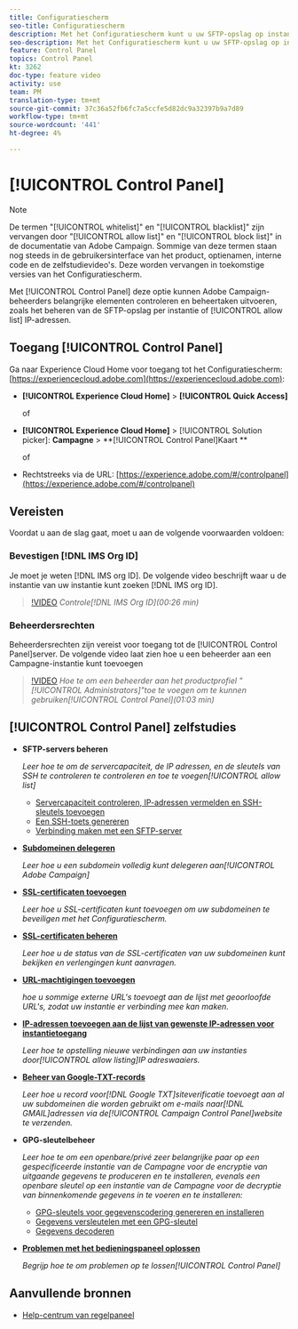 ```yaml
---
title: Configuratiescherm
seo-title: Configuratiescherm
description: Met het Configuratiescherm kunt u uw SFTP-opslag op instantie en IP-adressen van lijsten van gewenste personen controleren en beheren.
seo-description: Met het Configuratiescherm kunt u uw SFTP-opslag op instantie en IP-adressen van lijsten van gewenste personen controleren en beheren.
feature: Control Panel
topics: Control Panel
kt: 3262
doc-type: feature video
activity: use
team: PM
translation-type: tm+mt
source-git-commit: 37c36a52fb6fc7a5ccfe5d82dc9a32397b9a7d89
workflow-type: tm+mt
source-wordcount: '441'
ht-degree: 4%

---
```



# [!UICONTROL Control Panel]

>[!NOTE]
>
>De termen &quot;[!UICONTROL whitelist]&quot; en &quot;[!UICONTROL blacklist]&quot; zijn vervangen door &quot;[!UICONTROL allow list]&quot; en &quot;[!UICONTROL block list]&quot; in de documentatie van Adobe Campaign.
>Sommige van deze termen staan nog steeds in de gebruikersinterface van het product, optienamen, interne code en de zelfstudievideo&#39;s. Deze worden vervangen in toekomstige versies van het Configuratiescherm.

Met [!UICONTROL Control Panel] deze optie kunnen Adobe Campaign-beheerders belangrijke elementen controleren en beheertaken uitvoeren, zoals het beheren van de SFTP-opslag per instantie of [!UICONTROL allow list] IP-adressen.

## Toegang [!UICONTROL Control Panel]

Ga naar Experience Cloud Home voor toegang tot het Configuratiescherm: [https://experiencecloud.adobe.com](https://experiencecloud.adobe.com):

* **[!UICONTROL Experience Cloud Home]** > **[!UICONTROL Quick Access]**

   of
* **[!UICONTROL Experience Cloud Home]**  > [!UICONTROL Solution picker]: **Campagne** > **[!UICONTROL Control Panel]Kaart **

   of

* Rechtstreeks via de URL: [https://experience.adobe.com/#/controlpanel](https://experience.adobe.com/#/controlpanel)

## Vereisten

Voordat u aan de slag gaat, moet u aan de volgende voorwaarden voldoen:

### Bevestigen [!DNL IMS Org ID]

Je moet je weten [!DNL IMS org ID]. De volgende video beschrijft waar u de instantie van uw instantie kunt zoeken [!DNL IMS org ID].

>[!VIDEO](https://video.tv.adobe.com/v/27183?quality=12)
*Controle[!DNL IMS Org ID](00:26 min)*

### Beheerdersrechten

Beheerdersrechten zijn vereist voor toegang tot de [!UICONTROL Control Panel]server.
De volgende video laat zien hoe u een beheerder aan een Campagne-instantie kunt toevoegen

>[!VIDEO](https://video.tv.adobe.com/v/27147?quality=12)
*Hoe te om een beheerder aan het productprofiel &quot;[!UICONTROL Administrators]&quot;toe te voegen om te kunnen gebruiken[!UICONTROL Control Panel](01:03 min)*

## [!UICONTROL Control Panel] zelfstudies

* **SFTP-servers beheren**

   *Leer hoe te om de servercapaciteit, de IP adressen, en de sleutels van SSH te controleren te controleren en toe te voegen[!UICONTROL allow list]*

   * [Servercapaciteit controleren, IP-adressen vermelden en SSH-sleutels toevoegen](/help/acc/monitoring-campaign-classic/control-panel/monitoring-server-capacity-allow-listing-adding-ssh-key.md)
   * [Een SSH-toets genereren](/help/acc/monitoring-campaign-classic/control-panel/generate-ssh-key.md)
   * [Verbinding maken met een SFTP-server](/help/acc/monitoring-campaign-classic/control-panel/connect-to-sftp-server.md)

* **[Subdomeinen delegeren](/help/acc/monitoring-campaign-classic/control-panel/subdomain-delegation.md)**

   *Leer hoe u een subdomein volledig kunt delegeren aan[!UICONTROL Adobe Campaign]*

* **[SSL-certificaten toevoegen](/help/acc/monitoring-campaign-classic/control-panel/adding-ssl-certificates.md)**

   *Leer hoe u SSL-certificaten kunt toevoegen om uw subdomeinen te beveiligen met het Configuratiescherm.*

* **[SSL-certificaten beheren](/help/acc/monitoring-campaign-classic/control-panel/managing-ssl-certificates.md)**

   *Leer hoe u de status van de SSL-certificaten van uw subdomeinen kunt bekijken en verlengingen kunt aanvragen.*

* **[URL-machtigingen toevoegen](/help/acc/monitoring-campaign-classic/control-panel/adding-url-permissions.md)**

   *hoe u sommige externe URL&#39;s toevoegt aan de lijst met geoorloofde URL&#39;s, zodat uw instantie er verbinding mee kan maken.*

* **[IP-adressen toevoegen aan de lijst van gewenste IP-adressen voor instantietoegang](/help/acc/monitoring-campaign-classic/control-panel/ip-allow-listing.md)**

   *Leer hoe te opstelling nieuwe verbindingen aan uw instanties door[!UICONTROL allow listing]IP adreswaaiers.*

* **[Beheer van Google-TXT-records](/help/acc/monitoring-campaign-classic/control-panel/google-txt-record-management.md)**

   *Leer hoe u record voor[!DNL Google TXT]siteverificatie toevoegt aan al uw subdomeinen die worden gebruikt om e-mails naar[!DNL GMAIL]adressen via de[!UICONTROL Campaign Control Panel]website te verzenden.*

* **GPG-sleutelbeheer**

   *Leer hoe te om een openbare/privé zeer belangrijke paar op een gespecificeerde instantie van de Campagne voor de encryptie van uitgaande gegevens te produceren en te installeren, evenals een openbare sleutel op een instantie van de Campagne voor de decryptie van binnenkomende gegevens in te voeren en te installeren:*

   * [GPG-sleutels voor gegevenscodering genereren en installeren](./gpg-key-management/generating-and-installing-gpg-keys-for-data-encryption.md)
   * [Gegevens versleutelen met een GPG-sleutel](./gpg-key-management/using-a-gpg-key-to-encrypt-data.md)
   * [Gegevens decoderen](./gpg-key-management/decrypting-data.md)

* **[Problemen met het bedieningspaneel oplossen](/help/acc/monitoring-campaign-classic/control-panel/trouble-shooting.md)**

   *Begrijp hoe te om problemen op te lossen[!UICONTROL Control Panel]*

## Aanvullende bronnen

* [Help-centrum van regelpaneel](https://docs.adobe.com/content/help/en/control-panel/using/control-panel-home.html)
